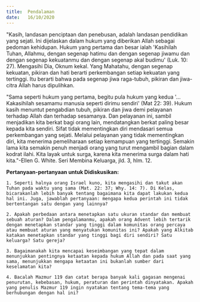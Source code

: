 ```yaml
---
title:  Pendalaman
date:   16/10/2020
---
```


"Kasih, landasan penciptaan dan penebusan, adalah landasan pendidikan yang sejati. Ini dijelaskan dalam hukum yang diberikan Allah sebagai pedoman kehidupan. Hukum yang pertama dan besar ialah 'Kasihilah Tuhan, Allahmu, dengan segenap hatimu dan dengan segenap jiwamu dan dengan segenap kekuatanmu dan dengan segenap akal budimu' (Luk. 10: 27). Mengasihi Dia, Oknum kekal. Yang Mahatahu, dengan segenap kekuatan, pikiran dan hati berarti perkembangan setiap kekuatan yang tertinggi. Itu berarti bahwa pada segenap jiwa raga-tubuh, pikiran dan jiwa-citra Allah harus dipulihkan.

"Sama seperti hukum yang pertama, begitu pula hukum yang kedua '... Kakasihilah sesamamu manusia seperti dirimu sendiri' (Mat 22: 39). Hukum kasih menuntut pengabdian tubuh, pikiran dan jiwa demi pelayanan terhadap Allah dan terhadap sesamanya. Dan pelayanan ini, sambil menjadikan kita berkat bagi orang lain, mendatangkan berkat paling besar kepada kita sendiri. Sifat tidak mementingkan diri mendasari semua perkembangan yang sejati. Melalui pelayanan yang tidak mementingkan diri, kita menerima pemeliharaan setiap kemampuan yang tertinggi. Semakin lama kita semakin penuh menjadi orang yang turut mengambil bagian dalam kodrat ilahi. Kita layak untuk surga, karena kita menerima surga dalam hati kita."-Ellen G. White. Seri Membina Keluarga, jld. 3, hlm. 12.

**Pertanyaan-pertanyaan untuk Didiskusikan:**

`1. Seperti halnya orang Israel kuno, kita mengasihi dan takut akan Tuhan pada waktu yang sama (Mat. 22: 37; Why. 14: 7). Di Kelas, bicarakanlah lebih banyak tentang bagaimana kita dapat lakukan kedua hal ini. Juga, jawablah pertanyaan: mengapa kedua perintah ini tidak bertentangan satu dengan yang lainnya?`

`2. Apakah perbedaan antara menetapkan satu ukuran standar dan membuat sebuah aturan? Dalam pengalamanmu, apakah orang Advent lebih tertarik dengan menetapkan standar yang tinggi dalam komunitas orang percaya atau membuat aturan yang menyatukan komunitas ini? Apakah yang Alkitab katakan menetapkan standar yang tinggi bagi diri sendiri? Satu keluarga? Satu gereja?`

`3. Bagaimanakah kita mencapai keseimbangan yang tepat dalam menunjukkan pentingnya ketaatan kepada hukum Allah dan pada saat yang sama, menunjukkan mengapa ketaatan ini bukanlah sumber dari keselamatan kita?`

`4. Bacalah Mazmur 119 dan catat berapa banyak kali gagasan mengenai penurutan, kebebasan, hukum, peraturan dan perintah dinyatakan. Apakah yang penulis Mazmur 119 ingin nyatakan tentang tema-tema yang berhubungan dengan hal ini?`